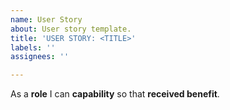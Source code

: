 ```yaml
---
name: User Story
about: User story template.
title: 'USER STORY: <TITLE>'
labels: ''
assignees: ''

---
```


As a **role** I can **capability** so that **received benefit**.

